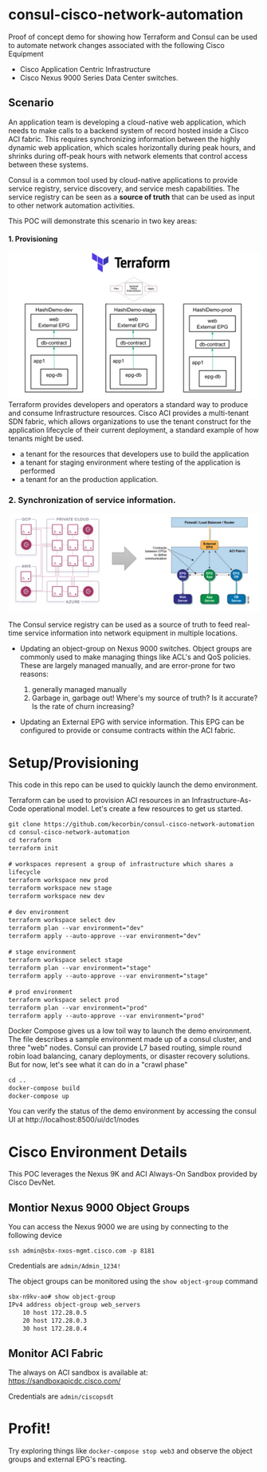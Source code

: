 # consul-cisco-network-automation

Proof of concept demo for showing how Terraform and Consul can be used to automate network changes associated with the following Cisco Equipment

* Cisco Application Centric Infrastructure
* Cisco Nexus 9000 Series Data Center switches.

## Scenario

An application team is developing a cloud-native web application, which needs to make calls to a backend system of record hosted inside a
Cisco ACI fabric. This requires synchronizing information between the highly dynamic web application, which scales horizontally during peak hours, and shrinks during off-peak hours with network elements that control access between these systems.

Consul is a common tool used by cloud-native applications to provide service registry, service discovery, and service mesh capabilities. The service registry can be seen as a **source of truth** that can be used as input to other network automation activities.

This POC will demonstrate this scenario in two key areas:

#### 1. Provisioning

![Provision](./img/provision_aci.png)
Terraform provides developers and operators a standard way to produce and consume Infrastructure
resources.  Cisco ACI provides a multi-tenant SDN fabric, which allows organizations to use the tenant construct for
the application lifecycle of their current deployment, a standard example of how tenants might be used.
* a tenant for the resources that developers use to build the application
* a tenant for staging environment where testing of the application is performed
* a tenant for an the production application.

### 2. Synchronization of service information.

![Overview](./img/demo_overview.png)

The Consul service registry can be used as a source of truth to feed real-time service information into network equipment in multiple locations.

* Updating an object-group on Nexus 9000 switches.  Object groups are commonly used to make managing things like ACL's and QoS policies.  
These are largely managed manually, and are error-prone for two reasons:
	1. generally managed manually
	2. Garbage in, garbage out! Where's my source of truth? Is it accurate? Is the rate of churn increasing?

* Updating an External EPG with service information.  This EPG can be configured to provide or consume contracts within the ACI fabric.



# Setup/Provisioning

This code in this repo can be used to quickly launch the demo environment.


Terraform can be used to provision ACI resources in an Infrastructure-As-Code operational
model.  Let's create a few resources to get us started.

```
git clone https://github.com/kecorbin/consul-cisco-network-automation
cd consul-cisco-network-automation
cd terraform
terraform init

# workspaces represent a group of infrastructure which shares a lifecycle
terraform workspace new prod
terraform workspace new stage
terraform workspace new dev

# dev environment
terraform workspace select dev
terraform plan --var environment="dev"
terraform apply --auto-approve --var environment="dev"

# stage environment
terraform workspace select stage
terraform plan --var environment="stage"
terraform apply --auto-approve --var environment="stage"

# prod environment
terraform workspace select prod
terraform plan --var environment="prod"
terraform apply --auto-approve --var environment="prod"

```

Docker Compose gives us a low toil way to launch the demo environment.  The file describes
a sample environment made up of a consul cluster, and three "web" nodes. Consul can provide
L7 based routing, simple round robin load balancing, canary deployments, or
disaster recovery solutions. But for now, let's see what it can do in a "crawl phase"

```
cd ..
docker-compose build
docker-compose up
```

You can verify the status of the demo environment by accessing the consul UI at
http://localhost:8500/ui/dc1/nodes


# Cisco Environment Details

This POC leverages the Nexus 9K and ACI Always-On Sandbox provided by Cisco DevNet.  

## Montior Nexus 9000 Object Groups
You can access the Nexus 9000 we are using by connecting to the following device

```
ssh admin@sbx-nxos-mgmt.cisco.com -p 8181
```

Credentials are `admin/Admin_1234!`


The object groups can be monitored using the `show object-group` command
```
sbx-n9kv-ao# show object-group
IPv4 address object-group web_servers
	10 host 172.28.0.5
	20 host 172.28.0.3
	30 host 172.28.0.4

```

## Monitor ACI Fabric

The always on ACI sandbox is available at: https://sandboxapicdc.cisco.com/

Credentials are `admin/ciscopsdt`

# Profit!

Try exploring things like `docker-compose stop web3` and observe the object groups and external EPG's reacting.
